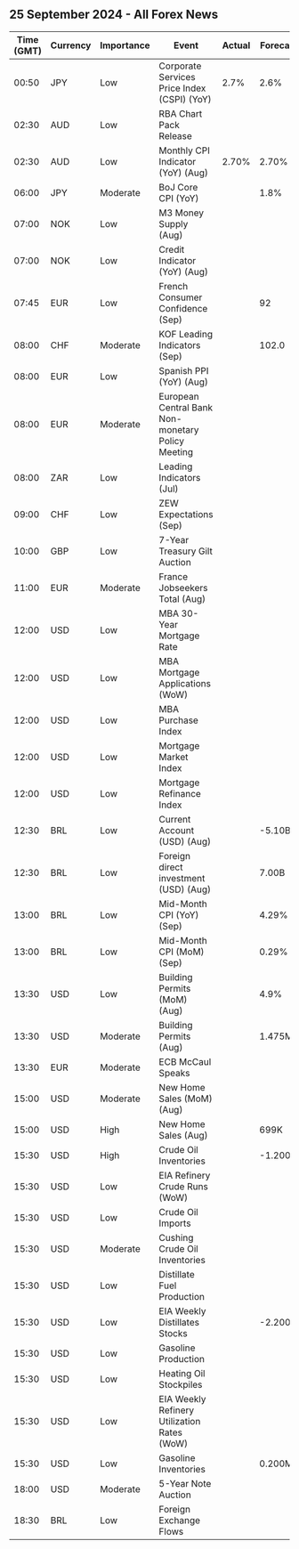 ## 25 September 2024 - All Forex News

| Time (GMT) | Currency | Importance | Event | Actual | Forecast | Previous |
|------|----------|------------|-------|--------|----------|----------|
| 00:50 | JPY | Low | Corporate Services Price Index (CSPI) (YoY) | 2.7% | 2.6% | 2.7% |
| 02:30 | AUD | Low | RBA Chart Pack Release |  |  |  |
| 02:30 | AUD | Low | Monthly CPI Indicator (YoY) (Aug) | 2.70% | 2.70% | 3.50% |
| 06:00 | JPY | Moderate | BoJ Core CPI (YoY) |  | 1.8% | 1.8% |
| 07:00 | NOK | Low | M3 Money Supply (Aug) |  |  | 3,233.1B |
| 07:00 | NOK | Low | Credit Indicator (YoY) (Aug) |  |  | 3.7% |
| 07:45 | EUR | Low | French Consumer Confidence (Sep) |  | 92 | 92 |
| 08:00 | CHF | Moderate | KOF Leading Indicators (Sep) |  | 102.0 | 101.6 |
| 08:00 | EUR | Low | Spanish PPI (YoY) (Aug) |  |  | -1.4% |
| 08:00 | EUR | Moderate | European Central Bank Non-monetary Policy Meeting |  |  |  |
| 08:00 | ZAR | Low | Leading Indicators (Jul) |  |  | 111.40% |
| 09:00 | CHF | Low | ZEW Expectations (Sep) |  |  | -3.4 |
| 10:00 | GBP | Low | 7-Year Treasury Gilt Auction |  |  | 4.074% |
| 11:00 | EUR | Moderate | France Jobseekers Total (Aug) |  |  | 2,808.4K |
| 12:00 | USD | Low | MBA 30-Year Mortgage Rate |  |  | 6.15% |
| 12:00 | USD | Low | MBA Mortgage Applications (WoW) |  |  | 14.2% |
| 12:00 | USD | Low | MBA Purchase Index |  |  | 146.1 |
| 12:00 | USD | Low | Mortgage Market Index |  |  | 266.8 |
| 12:00 | USD | Low | Mortgage Refinance Index |  |  | 941.4 |
| 12:30 | BRL | Low | Current Account (USD) (Aug) |  | -5.10B | -5.20B |
| 12:30 | BRL | Low | Foreign direct investment (USD) (Aug) |  | 7.00B | 7.30B |
| 13:00 | BRL | Low | Mid-Month CPI (YoY) (Sep) |  | 4.29% | 4.35% |
| 13:00 | BRL | Low | Mid-Month CPI (MoM) (Sep) |  | 0.29% | 0.19% |
| 13:30 | USD | Low | Building Permits (MoM) (Aug) |  | 4.9% | -3.3% |
| 13:30 | USD | Moderate | Building Permits (Aug) |  | 1.475M | 1.406M |
| 13:30 | EUR | Moderate | ECB McCaul Speaks |  |  |  |
| 15:00 | USD | Moderate | New Home Sales (MoM) (Aug) |  |  | 10.6% |
| 15:00 | USD | High | New Home Sales (Aug) |  | 699K | 739K |
| 15:30 | USD | High | Crude Oil Inventories |  | -1.200M | -1.630M |
| 15:30 | USD | Low | EIA Refinery Crude Runs (WoW) |  |  | -0.282M |
| 15:30 | USD | Low | Crude Oil Imports |  |  | -1.829M |
| 15:30 | USD | Moderate | Cushing Crude Oil Inventories |  |  | -1.979M |
| 15:30 | USD | Low | Distillate Fuel Production |  |  | -0.153M |
| 15:30 | USD | Low | EIA Weekly Distillates Stocks |  | -2.200M | 0.125M |
| 15:30 | USD | Low | Gasoline Production |  |  | 0.284M |
| 15:30 | USD | Low | Heating Oil Stockpiles |  |  | -0.352M |
| 15:30 | USD | Low | EIA Weekly Refinery Utilization Rates (WoW) |  |  | -0.7% |
| 15:30 | USD | Low | Gasoline Inventories |  | 0.200M | 0.069M |
| 18:00 | USD | Moderate | 5-Year Note Auction |  |  | 3.645% |
| 18:30 | BRL | Low | Foreign Exchange Flows |  |  | -0.331B |
